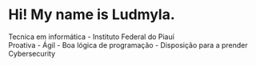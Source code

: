 <h1> Hi! My name is Ludmyla. </h1>
 

Tecnica em informática - Instituto Federal do Piauí <br>
Proativa - Ágil - Boa lógica de programação - Disposição para a prender <br>
Cybersecurity

